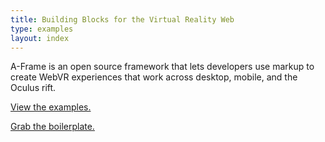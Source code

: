 ```yaml
---
title: Building Blocks for the Virtual Reality Web
type: examples
layout: index
---
```


<div class="intro">
A-Frame is an open source framework that lets developers use markup to create WebVR experiences that work across desktop, mobile, and the Oculus rift.
</div>

<a href="examples/" class="btn">View the examples.</a>

<a href="https://github.com/aframevr/aframe-boilerplate/" class="btn">Grab the boilerplate.</a>

